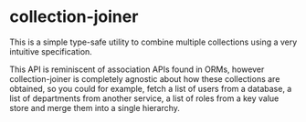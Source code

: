 # collection-joiner

This is a simple type-safe utility to combine multiple collections using a very intuitive specification.

This API is reminiscent of association APIs found in ORMs, however collection-joiner is completely agnostic about how these collections are obtained, so you could for example, fetch a list of users from a database, a list of departments from another service, a list of roles from a key value store and merge them into a single hierarchy.



